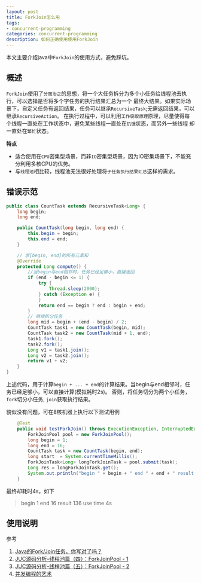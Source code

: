 ```yaml
---
layout: post
title: ForkJoin怎么用
tags:
- concurrent-programming
categories: concurrent-programming
description: 如何正确使用使用ForkJoin
---
```


本文主要介绍java中`ForkJoin`的使用方式，避免踩坑。

<!-- more -->

## 概述
`ForkJoin`使用了`分而治之`的思想，将一个大任务拆分为多个小任务给线程池去执行，可以选择是否将多个字任务的执行结果汇总为一个
最终大结果。如果实际场景下，自定义任务有返回结果，任务可以继承`RecursiveTask`;无需返回结果，可以继承`RecursiveAction`。
在执行过程中，可以利用`工作窃取原理`原理，尽量使得每个线程一直处在工作状态中，避免某些线程一直处在`饥饿`状态，而另外一些线程
却一直处在`繁忙`状态。

**特点**
- 适合使用在`CPU`密集型场景，而非`IO`密集型场景，因为IO密集场景下，不能充分利用多核CPU的优势。
- 与`线程池`相比较，线程池无法很好处理将`子任务执行结果汇总`这样的需求。

## 错误示范
```java
public class CountTask extends RecursiveTask<Long> {
    long begin;
    long end;

    public CountTask(long begin, long end) {
        this.begin = begin;
        this.end = end;
    }

    // 求[begin, end]的所有元素和
    @Override
    protected Long compute() {
        //当begin与end相邻时，任务已经足够小，直接返回
        if (end - begin <= 1) {
            try {
                Thread.sleep(2000);
            } catch (Exception e) {
            }
            return end == begin ? end : begin + end;
        }
        // 继续拆分任务
        long mid = begin + (end - begin) / 2;
        CountTask task1 = new CountTask(begin, mid);
        CountTask task2 = new CountTask(mid + 1, end);
        task1.fork(); 
        task2.fork();
        Long v1 = task1.join(); 
        Long v2 = task2.join();
        return v1 + v2;
    }
}
```
上述代码，用于计算`begin + ... + end`的计算结果。当begin与end相邻时，任务已经足够小，可以直接计算(模拟耗时2s)。
否则，将任务切分为两个小任务，`fork`切分小任务, `join`获取执行结果。

貌似没有问题，可在8核机器上执行以下测试用例
```java
    @Test
    public void testForkJoin() throws ExecutionException, InterruptedException {
        ForkJoinPool pool = new ForkJoinPool();
        long begin = 1;
        long end = 16;
        CountTask task = new CountTask(begin, end);
        long start  = System.currentTimeMillis();
        ForkJoinTask<Long> longForkJoinTask = pool.submit(task);
        Long res = longForkJoinTask.get();
        System.out.println("begin " + begin + " end " + end + " result " + res + " use time " + (System.currentTimeMillis() - start) / 1000 + "s");
    }
```
最终却耗时4s，如下
> begin 1 end 16 result 136 use time 4s
## 使用说明


参考

1. [Java的Fork/Join任务，你写对了吗？](https://www.liaoxuefeng.com/article/1146802219354112)
2. [JUC源码分析-线程池篇（四）：ForkJoinPool - 1](https://www.jianshu.com/p/32a15ef2f1bf)
3. [JUC源码分析-线程池篇（五）：ForkJoinPool - 2](https://www.jianshu.com/p/6a14d0b54b8d)
4. [并发编程的艺术]()